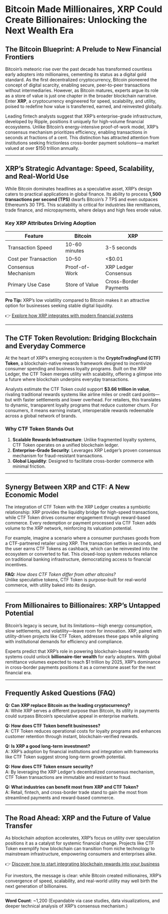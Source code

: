 # Bitcoin Made Millionaires, XRP Could Create Billionaires: Unlocking the Next Wealth Era  

## The Bitcoin Blueprint: A Prelude to New Financial Frontiers  

Bitcoin’s meteoric rise over the past decade has transformed countless early adopters into millionaires, cementing its status as a digital gold standard. As the first decentralized cryptocurrency, Bitcoin pioneered the concept of digital scarcity, enabling secure, peer-to-peer transactions without intermediaries. However, as Bitcoin matures, experts argue its role as a store of value is just one chapter in the broader blockchain narrative. Enter **XRP**, a cryptocurrency engineered for speed, scalability, and utility, poised to redefine how value is transferred, earned, and reinvested globally.  

Leading fintech analysts suggest that XRP’s enterprise-grade infrastructure, developed by Ripple, positions it uniquely for high-volume financial ecosystems. Unlike Bitcoin’s energy-intensive proof-of-work model, XRP’s consensus mechanism prioritizes efficiency, enabling transactions in seconds at fractions of a cent. This distinction has attracted attention from institutions seeking frictionless cross-border payment solutions—a market valued at over $150 trillion annually.  

---

## XRP’s Strategic Advantage: Speed, Scalability, and Real-World Use  

While Bitcoin dominates headlines as a speculative asset, XRP’s design caters to practical applications in global finance. Its ability to process **1,500 transactions per second (TPS)** dwarfs Bitcoin’s 7 TPS and even outpaces Ethereum’s 30 TPS. This scalability is critical for industries like remittances, trade finance, and micropayments, where delays and high fees erode value.  

### Key XRP Attributes Driving Adoption  
| Feature               | Bitcoin       | XRP            |  
|-----------------------|---------------|----------------|  
| Transaction Speed     | 10-60 minutes | 3-5 seconds    |  
| Cost per Transaction  | $10–$50       | <$0.01         |  
| Consensus Mechanism   | Proof-of-Work | XRP Ledger Consensus |  
| Primary Use Case      | Store of Value| Cross-Border Payments |  

**Pro Tip:** XRP’s low volatility compared to Bitcoin makes it an attractive option for businesses seeking stable digital liquidity.  

👉 [Explore how XRP integrates with modern financial systems](https://bit.ly/okx-bonus)  

---

## The CTF Token Revolution: Bridging Blockchain and Everyday Commerce  

At the heart of XRP’s emerging ecosystem is the **CryptoTradingFund (CTF) Token**, a blockchain-native rewards framework designed to incentivize consumer spending and business loyalty programs. Built on the XRP Ledger, the CTF Token merges utility with scalability, offering a glimpse into a future where blockchain underpins everyday transactions.  

Analysts estimate the CTF Token could support **$3.66 trillion in value**, rivaling traditional rewards systems like airline miles or credit card points—but with faster settlements and lower overhead. For retailers, this translates to dynamic, transparent loyalty programs that reduce customer churn. For consumers, it means earning instant, interoperable rewards redeemable across a global network of brands.  

### Why CTF Token Stands Out  
1. **Scalable Rewards Infrastructure**: Unlike fragmented loyalty systems, CTF Token operates on a unified blockchain ledger.  
2. **Enterprise-Grade Security**: Leverages XRP Ledger’s proven consensus mechanism for fraud-resistant transactions.  
3. **Global Liquidity**: Designed to facilitate cross-border commerce with minimal friction.  

---

## Synergy Between XRP and CTF: A New Economic Model  

The integration of CTF Token with the XRP Ledger creates a symbiotic relationship: XRP provides the liquidity bridge for high-speed transactions, while CTF Token drives consumer engagement through reward-based commerce. Every redemption or payment processed via CTF Token adds volume to the XRP network, reinforcing its valuation potential.  

For example, imagine a scenario where a consumer purchases goods from a CTF-partnered retailer using XRP. The transaction settles in seconds, and the user earns CTF Tokens as cashback, which can be reinvested into the ecosystem or converted to fiat. This closed-loop system reduces reliance on traditional banking infrastructure, democratizing access to financial incentives.  

**FAQ:** *How does CTF Token differ from other altcoins?*  
Unlike speculative tokens, CTF Token is purpose-built for real-world commerce, with utility baked into its design.  

---

## From Millionaires to Billionaires: XRP’s Untapped Potential  

Bitcoin’s legacy is secure, but its limitations—high energy consumption, slow settlements, and volatility—leave room for innovation. XRP, paired with utility-driven projects like CTF Token, addresses these gaps while aligning with institutional demands for efficiency and compliance.  

Experts predict that XRP’s role in powering blockchain-based rewards systems could unlock **billionaire-tier wealth** for early adopters. With global remittance volumes expected to reach $1 trillion by 2025, XRP’s dominance in cross-border payments positions it as a cornerstone asset for the next financial era.  

---

## Frequently Asked Questions (FAQ)  

**Q: Can XRP replace Bitcoin as the leading cryptocurrency?**  
A: While XRP serves a different purpose than Bitcoin, its utility in payments could surpass Bitcoin’s speculative appeal in enterprise markets.  

**Q: How does CTF Token benefit businesses?**  
A: CTF Token reduces operational costs for loyalty programs and enhances customer retention through instant, blockchain-verified rewards.  

**Q: Is XRP a good long-term investment?**  
A: XRP’s adoption by financial institutions and integration with frameworks like CTF Token suggest strong long-term growth potential.  

**Q: How does CTF Token ensure security?**  
A: By leveraging the XRP Ledger’s decentralized consensus mechanism, CTF Token transactions are immutable and resistant to fraud.  

**Q: What industries can benefit most from XRP and CTF Token?**  
A: Retail, fintech, and cross-border trade stand to gain the most from streamlined payments and reward-based commerce.  

---

## The Road Ahead: XRP and the Future of Value Transfer  

As blockchain adoption accelerates, XRP’s focus on utility over speculation positions it as a catalyst for systemic financial change. Projects like CTF Token exemplify how blockchain can transition from niche technology to mainstream infrastructure, empowering consumers and enterprises alike.  

👉 [Discover how to start integrating blockchain rewards into your business](https://bit.ly/okx-bonus)  

For investors, the message is clear: while Bitcoin created millionaires, XRP’s convergence of speed, scalability, and real-world utility may well birth the next generation of billionaires.  

---  

**Word Count**: ~1,200 (Expandable via case studies, data visualizations, and deeper technical analysis of XRP’s consensus mechanism.)